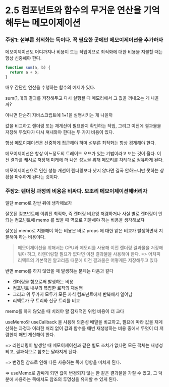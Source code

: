 # 2.5 컴포넌트와 함수의 무거운 연산을 기억해두는 메모이제이션

### 주장1: 섣부른 최적화는 독이다. 꼭 필요한 곳에만 메모이제이션을 추가하자

메모이제이션도 어디까지나 비용이 드는 작업이므로 최적화에 대한 비용을 지불할 때는 항상 신중해야 한다.

```javascript
function sum(a, b) {
  return a + b;
}
```

매우 간단한 연산을 수행하는 함수의 예제가 있다.

sum(1, 1)의 결과를 저장해두고 다시 실행될 때 메모리에서 그 값을 꺼내오는 게 나을까?

아니면 단순히 자바스크립트에 1+1을 실행시키는 게 나을까

값을 비교하고 렌더링 또는 재계산이 필요한지 확인하는 작업, 그리고 이전에 결과물을 저장해 두었다가 다시 껴내와야 한다는 두 가지 비용이 있다.

항상 메모이제이션은 신중하게 접근해야 하며 섣부른 최적화는 항상 경계해야 한다.

메모이제이션은 항상 어느정도의 트레이드 오프가 있는 기법이라고 보는 것이 옳다. 이전 결과를 캐시로 저장해 미래에 더 나은 성능을 위해 메모리를 차례대로 점유하게 된다.

메모이제이션으로 인한 성능 개선이 렌더링보다 낫지 않다면 결국 안하느니만 못하는 상황을 마주하게 된다는 것이다.

### 주장2: 렌더링 과정의 비용은 비싸다. 모조리 메모이제이션해버리자

일단 memo로 감싼 뒤에 생각해보자

잘못된 컴포넌트에 이뤄진 최적화, 즉 렌더링 비요잉 저렴하거나 사실 별로 렌더링이 안 되는 컴포넌트에 memo 를 썼을 때 역으로 지불해야 하는 비용을 생각해보쟈

잘못된 memo로 지불해야 하는 비용은 바로 props 에 대한 얕은 비교가 발생하면서 지불해야 하는 비용이다.

> 메모이제이션을 위해서는 CPU와 메모리를 사용해 이전 렌더링 결과물을 저장해 둬야 하고, 리렌더링할 필요가 없다면 이전 결과물을 사용해야 한다. => 어차피 리액트의 기본적인 알고리즘 때문에 이전 결과물은 어떻게든 저장해두고 있다

반면 memo를 하지 않았을 때 발생하는 문제는 다음과 같다

- 렌더링을 함으로써 발생하는 비용
- 컴포넌트 내부의 복잡한 로직의 재실행
- 그리고 위 두가지 모두가 모든 자식 컴포넌트에서 반복해서 일어남
- 리액트가 구 트리와 신규 트리를 비교

memo를 하지 않았을 때 치러야 할 잠재적인 위험 비용이 더 크다

useMemo와 useCallback 을 사용해 의존성 배열을 비교하고, 필요에 따라 값을 재계산하는 과정과 이러한 처리 없이 값과 함수를 매번 재생성하는 비용 중에서 무엇이 더 저렴한지 매번 계산해야 한다.

=> 리렌더링이 발생할 때 메모이제이션과 같은 별도 조치가 없다면 모든 객체는 재생성되고, 결과적으로 참조는 달라지게 된다.

=> 변경된 참조로 인해 다른 사용하는 쪽에 영향을 미치게 된다.

=> useMemo로 감싸게 되면 값이 변경되지 않는 한 같은 결과물을 가질 수 있고, 그 덕분에 사용하는 쪽에서도 참조의 투명성을 유지할 수 있게 된다.
